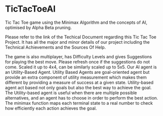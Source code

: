 # TicTacToeAI
Tic Tac Toe game using the Minimax Algorithm and the concepts of AI, optimised by Alpha Beta pruning.

Please refer to the link of the Techical Document regarding this Tic Tac Toe Project. It has all the major and minor details of our project including the Technical Achievements and the Sources Of Help. 




The game is also multiplayer, has Difficulty Levels and gives Suggestions for playing the best move.
Please refresh once if the suggestions do not come.
Scaled it up to 4x4, can be similarly scaled up to 5x5. 
Our AI agent is an Utility-Based Agent.
Utility Based Agents are goal-oriented agent but provide an extra component of utility measurement which makes them different by providing a measure of success at a given state.
Utility-based agent act based not only goals but also the best way to achieve the goal.
The Utility-based agent is useful when there are multiple possible alternatives, and an agent has to choose in order to perform the best action.
The minimax function maps each terminal state to a real number to check how efficiently each action achieves the goal.

